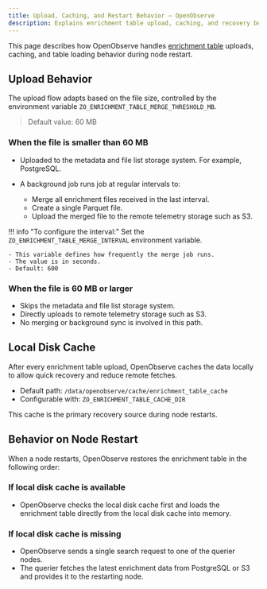 ```yaml
---
title: Upload, Caching, and Restart Behavior – OpenObserve
description: Explains enrichment table upload, caching, and recovery behavior in OpenObserve based on file size and system settings.
---
```

This page describes how OpenObserve handles [enrichment table](../enrichment/) uploads, caching, and table loading behavior during node restart.


## Upload Behavior
The upload flow adapts based on the file size, controlled by the environment variable `ZO_ENRICHMENT_TABLE_MERGE_THRESHOLD_MB`. 
> Default value: 60 MB

### When the file is smaller than 60 MB
- Uploaded to the metadata and file list storage system. For example, PostgreSQL.
- A background job runs  job at regular intervals to:

    - Merge all enrichment files received in the last interval.
    - Create a single Parquet file.
    - Upload the merged file to the remote telemetry storage such as S3.

!!! info "To configure the interval:"
    Set the `ZO_ENRICHMENT_TABLE_MERGE_INTERVAL` environment variable.

    - This variable defines how frequently the merge job runs.
    - The value is in seconds.
    - Default: 600

### When the file is 60 MB or larger

- Skips the metadata and file list storage system.
- Directly uploads to remote telemetry storage such as S3.
- No merging or background sync is involved in this path.



## Local Disk Cache
After every enrichment table upload, OpenObserve caches the data locally to allow quick recovery and reduce remote fetches. 

- Default path: `/data/openobserve/cache/enrichment_table_cache`
- Configurable with: `ZO_ENRICHMENT_TABLE_CACHE_DIR`

This cache is the primary recovery source during node restarts.


## Behavior on Node Restart
When a node restarts, OpenObserve restores the enrichment table in the following order:

### If local disk cache is available

- OpenObserve checks the local disk cache first and loads the enrichment table directly from the local disk cache into memory.

### If local disk cache is missing

- OpenObserve sends a single search request to one of the querier nodes.
- The querier fetches the latest enrichment data from PostgreSQL or S3 and provides it to the restarting node.


